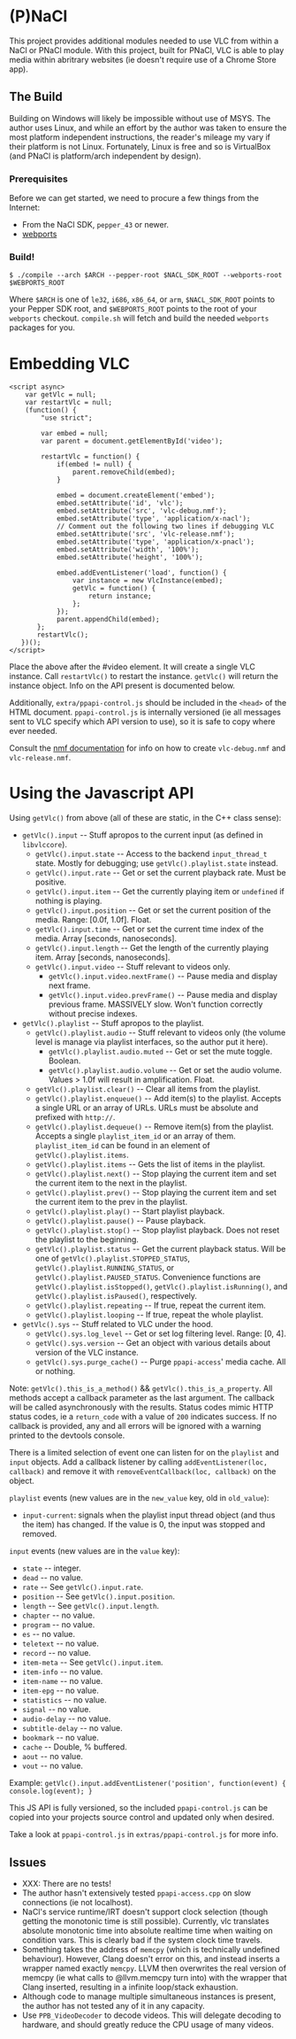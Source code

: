 # (P)NaCl

This project provides additional modules needed to use VLC from within a NaCl or
PNaCl module. With this project, built for PNaCl, VLC is able to play media within
abritrary websites (ie doesn't require use of a Chrome Store app).

## The Build

Building on Windows will likely be impossible without use of MSYS. The author
uses Linux, and while an effort by the author was taken to ensure the most
platform independent instructions, the reader's mileage my vary if their
platform is not Linux. Fortunately, Linux is free and so is VirtualBox (and
PNaCl is platform/arch independent by design).

### Prerequisites

Before we can get started, we need to procure a few things from the Internet:

 * From the NaCl SDK, `pepper_43` or newer.
 * [webports](https://chromium.googlesource.com/webports/)

### Build!

    $ ./compile --arch $ARCH --pepper-root $NACL_SDK_ROOT --webports-root $WEBPORTS_ROOT

Where `$ARCH` is one of `le32`, `i686`, `x86_64`, or `arm`, `$NACL_SDK_ROOT`
points to your Pepper SDK root, and `$WEBPORTS_ROOT` points to the root of your
`webports` checkout. `compile.sh` will fetch and build the needed `webports`
packages for you.

# Embedding VLC

    <script async>
        var getVlc = null;
	    var restartVlc = null;
        (function() {
            "use strict";

            var embed = null;
	        var parent = document.getElementById('video');

	        restartVlc = function() {
                if(embed != null) {
	                parent.removeChild(embed);
	            }

                embed = document.createElement('embed');
                embed.setAttribute('id', 'vlc');
	            embed.setAttribute('src', 'vlc-debug.nmf');
	            embed.setAttribute('type', 'application/x-nacl');
                // Comment out the following two lines if debugging VLC
                embed.setAttribute('src', 'vlc-release.nmf');
                embed.setAttribute('type', 'application/x-pnacl');
                embed.setAttribute('width', '100%');
                embed.setAttribute('height', '100%');

                embed.addEventListener('load', function() {
	                var instance = new VlcInstance(embed);
                    getVlc = function() {
	                    return instance;
	                };
                });
                parent.appendChild(embed);
	       };
	       restartVlc();
       })();
    </script>

Place the above after the #video element. It will create a single VLC
instance. Call `restartVlc()` to restart the instance. `getVlc()` will return
the instance object. Info on the API present is documented below.

Additionally, `extra/ppapi-control.js` should be included in the `<head>` of
the HTML document. `ppapi-control.js` is internally versioned (ie all messages
sent to VLC specify which API version to use), so it is safe to copy where ever
needed.

Consult the [nmf documentation][] for info on how to create `vlc-debug.nmf` and
`vlc-release.nmf`.

[nmf documentation]: https://developer.chrome.com/native-client/reference/nacl-manifest-format


# Using the Javascript API

Using `getVlc()` from above (all of these are static, in the C++ class sense):

 * `getVlc().input` -- Stuff apropos to the current input (as defined in
 `libvlccore`).
   - `getVlc().input.state` -- Access to the backend `input_thread_t`
     state. Mostly for debugging; use `getVlc().playlist.state` instead.
   - `getVlc().input.rate` -- Get or set the current playback rate. Must be
   positive.
   - `getVlc().input.item` -- Get the currently playing item or `undefined` if
   nothing is playing.
   - `getVlc().input.position` -- Get or set the current position of the
   media. Range: [0.0f, 1.0f]. Float.
   - `getVlc().input.time` -- Get or set the current time index of the
   media. Array [seconds, nanoseconds].
   - `getVlc().input.length` -- Get the length of the currently playing
     item. Array [seconds, nanoseconds].
   - `getVlc().input.video` -- Stuff relevant to videos only.
     * `getVlc().input.video.nextFrame()` -- Pause media and display next
     frame.
     * `getVlc().input.video.prevFrame()` -- Pause media and display previous
     frame. MASSIVELY slow. Won't function correctly without precise indexes.
 * `getVlc().playlist` -- Stuff apropos to the playlist.
   - `getVlc().playlist.audio` -- Stuff relevant to videos only (the volume
     level is manage via playlist interfaces, so the author put it here).
     * `getVlc().playlist.audio.muted` -- Get or set the mute toggle. Boolean.
     * `getVlc().playlist.audio.volume` -- Get or set the audio volume. Values >
     1.0f will result in amplification. Float.
   - `getVlc().playlist.clear()` -- Clear all items from the playlist.
   - `getVlc().playlist.enqueue()` -- Add item(s) to the playlist. Accepts a
   single URL or an array of URLs. URLs must be absolute and prefixed with
   `http://`.
   - `getVlc().playlist.dequeue()` -- Remove item(s) from the playlist. Accepts
   a single `playlist_item_id` or an array of them. `playlist_item_id` can be
   found in an element of `getVlc().playlist.items`.
   - `getVlc().playlist.items` -- Gets the list of items in the playlist.
   - `getVlc().playlist.next()` -- Stop playing the current item and set the
   current item to the next in the playlist.
   - `getVlc().playlist.prev()` -- Stop playing the current item and set the
   current item to the prev in the playlist.
   - `getVlc().playlist.play()` -- Start playlist playback.
   - `getVlc().playlist.pause()` -- Pause playback.
   - `getVlc().playlist.stop()` -- Stop playlist playback. Does not reset the
   playlist to the beginning.
   - `getVlc().playlist.status` -- Get the current playback status. Will be one
   of `getVlc().playlist.STOPPED_STATUS`, `getVlc().playlist.RUNNING_STATUS`, or
   `getVlc().playlist.PAUSED_STATUS`. Convenience functions are
   `getVlc().playlist.isStopped()`, `getVlc().playlist.isRunning()`, and
   `getVlc().playlist.isPaused()`, respectively.
   - `getVlc().playlist.repeating` -- If true, repeat the current item.
   - `getVlc().playlist.looping` -- If true, repeat the whole playlist.
 * `getVlc().sys` -- Stuff related to VLC under the hood.
   - `getVlc().sys.log_level` -- Get or set log filtering level. Range: [0, 4].
   - `getVlc().sys.version` -- Get an object with various details about version
   of the VLC instance.
   - `getVlc().sys.purge_cache()` -- Purge `ppapi-access`' media cache. All or
     nothing.

Note: `getVlc().this_is_a_method()` && `getVlc().this_is_a_property`. All
methods accept a callback parameter as the last argument. The callback will be
called asynchronously with the results. Status codes mimic HTTP status codes, ie
a `return_code` with a value of `200` indicates success. If no callback is
provided, any and all errors will be ignored with a warning printed to the
devtools console.


There is a limited selection of event one can listen for on the `playlist` and
`input` objects. Add a callback listener by calling `addEventListener(loc, callback)` and
remove it with `removeEventCallback(loc, callback)` on the object.

`playlist` events (new values are in the `new_value` key, old in `old_value`):

 * `input-current`: signals when the playlist input thread object (and thus the
  item) has changed. If the value is 0, the input was stopped and removed.

`input` events (new values are in the `value` key):

 * `state` -- integer.
 * `dead` -- no value.
 * `rate` -- See `getVlc().input.rate`.
 * `position` -- See `getVlc().input.position`.
 * `length` -- See `getVlc().input.length`.
 * `chapter` -- no value.
 * `program` -- no value.
 * `es` -- no value.
 * `teletext` -- no value.
 * `record` -- no value.
 * `item-meta` -- See `getVlc().input.item`.
 * `item-info` -- no value.
 * `item-name` -- no value.
 * `item-epg` -- no value.
 * `statistics` -- no value.
 * `signal` -- no value.
 * `audio-delay` -- no value.
 * `subtitle-delay` -- no value.
 * `bookmark` -- no value.
 * `cache` -- Double, % buffered.
 * `aout` -- no value.
 * `vout` -- no value.

Example: `getVlc().input.addEventListener('position', function(event) { console.log(event); }`

This JS API is fully versioned, so the included `ppapi-control.js` can be copied
into your projects source control and updated only when desired.

Take a look at `ppapi-control.js` in `extras/ppapi-control.js` for more info.

## Issues

 * XXX: There are no tests!
 * The author hasn't extensively tested `ppapi-access.cpp` on slow connections (ie
   not localhost).
 * NaCl's service runtime/IRT doesn't support clock selection (though getting
   the monotonic time is still possible). Currently, vlc translates absolute
   monotonic time into absolute realtime time when waiting on condition
   vars. This is clearly bad if the system clock time travels.
 * Something takes the address of `memcpy` (which is technically undefined
   behaviour). However, Clang doesn't error on this, and instead inserts a
   wrapper named exactly `memcpy`. LLVM then overwrites the real version of
   memcpy (ie what calls to @llvm.memcpy turn into) with the wrapper that Clang
   inserted, resulting in a infinite loop/stack exhaustion.
 * Although code to manage multiple simultaneous instances is present, the
   author has not tested any of it in any capacity.
 * Use `PPB_VideoDecoder` to decode videos. This will delegate decoding to
   hardware, and should greatly reduce the CPU usage of many videos.
